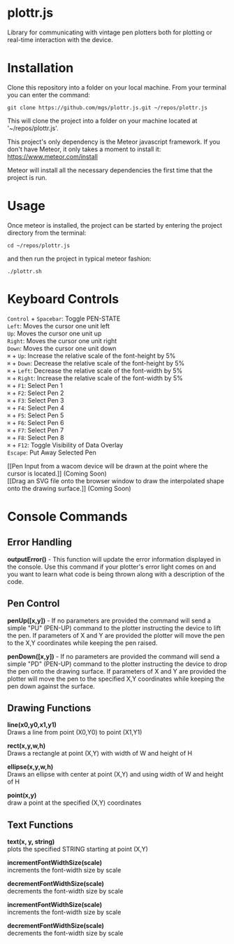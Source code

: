 # plottr.js
Library for communicating with vintage pen plotters both for plotting or real-time interaction with the device.  

# Installation
Clone this repository into a folder on your local machine. From your terminal you can enter the command:  

`git clone https://github.com/mgs/plottr.js.git ~/repos/plottr.js`  

This will clone the project into a folder on your machine located at '~/repos/plottr.js'.  

This project's only dependency is the Meteor javascript framework. If you don't have Meteor, it only takes a moment to install it: https://www.meteor.com/install  

Meteor will install all the necessary dependencies the first time that the project is run.  

# Usage

Once meteor is installed, the project can be started by entering the project directory from the terminal:  

`cd ~/repos/plottr.js`  

and then run the project in typical meteor fashion:  

`./plottr.sh`  

# Keyboard Controls  
`Control` + `Spacebar`: Toggle PEN-STATE  
`Left`: Moves the cursor one unit left  
`Up`: Moves the cursor one unit up  
`Right`: Moves the cursor one unit right  
`Down`: Moves the cursor one unit down  
`⌘` + `Up`: Increase the relative scale of the font-height by 5%  
`⌘` + `Down`: Decrease the relative scale of the font-height by 5%  
`⌘` + `Left`: Decrease the relative scale of the font-width by 5%  
`⌘` + `Right`: Increase the relative scale of the font-width by 5%  
`⌘` + `F1`: Select Pen 1  
`⌘` + `F2`: Select Pen 2  
`⌘` + `F3`: Select Pen 3  
`⌘` + `F4`: Select Pen 4  
`⌘` + `F5`: Select Pen 5  
`⌘` + `F6`: Select Pen 6  
`⌘` + `F7`: Select Pen 7  
`⌘` + `F8`: Select Pen 8  
`⌘` + `F12`: Toggle Visibility of Data Overlay  
`Escape`: Put Away Selected Pen  

[[Pen Input from a wacom device will be drawn at the point where the cursor is located.]] (Coming Soon)  
[[Drag an SVG file onto the browser window to draw the interpolated shape onto the drawing surface.]] (Coming Soon)  

# Console Commands
## **Error Handling**
**outputError()** - This function will update the error information displayed in the console. Use this command if your plotter's error light comes on and you want to learn what code is being thrown along with a description of the code.  
## **Pen Control**
**penUp([x,y])** - If no parameters are provided the command will send a simple "PU" (PEN-UP) command to the plotter instructing the device to lift the pen. If parameters of X and Y are provided the plotter will move the pen to the X,Y coordinates while keeping the pen raised.  

**penDown([x,y])** - If no parameters are provided the command will send a simple "PD" (PEN-UP) command to the plotter instructing the device to drop the pen onto the drawing surface. If parameters of X and Y are provided the plotter will move the pen to the specified X,Y coordinates while keeping the pen down against the surface.  

## Drawing Functions
**line(x0,y0,x1,y1)**  
Draws a line from point (X0,Y0) to point (X1,Y1)  

**rect(x,y,w,h)**  
Draws a rectangle at point (X,Y) with width of W and height of H  

**ellipse(x,y,w,h)**  
Draws an ellipse with center at point (X,Y) and using width of W and height of H  

**point(x,y)**  
draw a point at the specified (X,Y) coordinates  

## Text Functions
**text(x, y, string)**  
plots the specified STRING starting at point (X,Y)  

**incrementFontWidthSize(scale)**  
increments the font-width size by scale  

**decrementFontWidthSize(scale)**  
decrements the font-width size by scale  

**incrementFontWidthSize(scale)**  
increments the font-width size by scale  

**decrementFontWidthSize(scale)**  
decrements the font-width size by scale  
